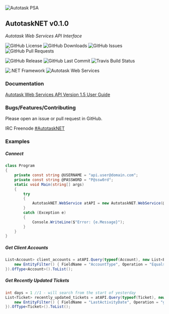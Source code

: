 ![Autotask PSA](https://www.risolv.ca/images/AutotaskPSA.png)

## AutotaskNET v0.1.0
*Autotask Web Services API Interface*

![GitHub License](https://img.shields.io/github/license/risolv/AutotaskNET.svg?style=flat)
![GitHub Downloads](https://img.shields.io/github/downloads/risolv/AutotaskNET/latest/total.svg?style=flat)
![GitHub Issues](https://img.shields.io/github/issues-raw/risolv/AutotaskNET.svg?style=flat)
![GitHub Pull Requests](https://img.shields.io/github/issues-pr-raw/risolv/AutotaskNET.svg?style=flat)

![GitHub Release](https://img.shields.io/github/release/risolv/AutotaskNET.svg?logo=GitHub&style=flat)
![GitHub Last Commit](https://img.shields.io/github/last-commit/risolv/AutotaskNET.svg?logo=GitHub&style=flat)
![Travis Build Status](https://img.shields.io/travis/com/risolv/AutotaskNET.svg?logo=Travis&style=flat)

![.NET Framework](https://img.shields.io/badge/.NET%20Framework-4.6.1-blue.svg)
![Autotask Web Services](https://img.shields.io/badge/Autotask%20Web%20Services-1.5.14-red.svg)


### Documentation
[Autotask Web Services API Version 1.5 User Guide](https://www.autotask.net/help/Content/LinkedDOCUMENTS/WSAPI/T_WebServicesAPIv1_5.pdf)


### Bugs/Features/Contributing
Please open an issue or pull request in GitHub.

IRC Freenode [#AutotaskNET](https://webchat.freenode.net/?channels=asternet)



### Examples
##### Connect
```csharp
class Program
{
    private const string @USERNAME = "api.user@domain.com";
    private const string @PASSWORD = "P@ssw0rd";
    static void Main(string[] args)
    {
        try
        {
            AutotaskNET.WebService atAPI = new AutotaskNET.WebService(@USERNAME, @PASSWORD);
        }
        catch (Exception e)
        {
            Console.WriteLine($"Error: {e.Message}");
        }
    }
}
```

##### Get Client Accounts
```csharp
List<Account> client_accounts = atAPI.Query(typeof(Account), new List<EntityFilter> {
    new EntityFilter() { FieldName = "AccountType", Operation = "Equals", Value = 1 }
}).OfType<Account>().ToList();
```

##### Get Recently Updated Tickets
```csharp
int days = 1 //1 - will search from the start of yesterday
List<Ticket> recently_updated_tickets = atAPI.Query(typeof(Ticket), new List<EntityFilter> {
    new EntityFilter() { FieldName = "LastActivityDate", Operation = "greaterthan", Value = DateTime.Today.AddDays(-1 * days) }
}).OfType<Ticket>().ToList();
```



